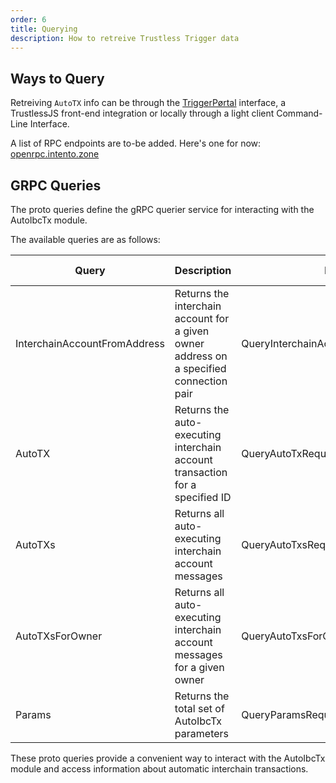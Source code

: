 ```yaml
---
order: 6
title: Querying
description: How to retreive Trustless Trigger data
---
```


## Ways to Query

Retreiving `AutoTX` info can be through the [TriggerPørtal](https://triggerportal.zone) interface, a TrustlessJS front-end integration or locally through a light client Command-Line Interface.

A list of RPC endpoints are to-be added. Here's one for now: [openrpc.intento.zone](https://openrpc.intento.zone)

## GRPC Queries

The proto queries define the gRPC querier service for interacting with the AutoIbcTx module. 

The available queries are as follows:

| Query | Description | Parameter | Returns | HTTP Method | Endpoint |
|-------|-------------|-----------|---------|-------------|----------|
| InterchainAccountFromAddress | Returns the interchain account for a given owner address on a specified connection pair | QueryInterchainAccountFromAddressRequest | QueryInterchainAccountFromAddressResponse | GET | /auto-ibc-tx/v1beta1/address-to-ica |
| AutoTX | Returns the auto-executing interchain account transaction for a specified ID | QueryAutoTxRequest | QueryAutoTxResponse | GET | /auto-ibc-tx/v1beta1/auto-tx/{id} |
| AutoTXs | Returns all auto-executing interchain account messages | QueryAutoTxsRequest | QueryAutoTxsResponse | GET | /auto-ibc-tx/v1beta1/auto-txs |
| AutoTXsForOwner | Returns all auto-executing interchain account messages for a given owner | QueryAutoTxsForOwnerRequest | QueryAutoTxsForOwnerResponse | GET | /auto-ibc-tx/v1beta1/auto-txs-for-owner/{owner} |
| Params | Returns the total set of AutoIbcTx parameters | QueryParamsRequest | QueryParamsResponse | GET | /auto-ibc-tx/v1beta1/params |


These proto queries provide a convenient way to interact with the AutoIbcTx module and access information about automatic interchain transactions.
